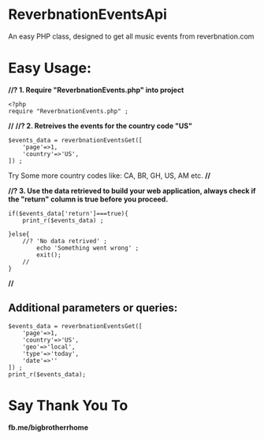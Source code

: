
# ReverbnationEventsApi
An easy PHP class, designed to get all music events from reverbnation.com

# Easy Usage:
**//? 1. Require "ReverbnationEvents.php" into project**

    <?php
    require "ReverbnationEvents.php" ;

**//**
**//? 2. Retreives the events for the country code "US"**

   	$events_data = reverbnationEventsGet([
   		'page'=>1, 
   		'country'=>'US', 
   	]) ;
Try Some more country codes like: CA, BR, GH, US, AM etc.
**//**

**//? 3. Use the data retrieved to build your web application, always check if the "return" column is true before you proceed.**

	if($events_data['return']===true){
		print_r($events_data) ;

	}else{
		//? 'No data retrived' ;
			echo 'Something went wrong' ;
			exit();
		//
	}

**//**

 ## Additional parameters or queries:
 
    $events_data = reverbnationEventsGet([
		'page'=>1, 
		'country'=>'US',
		'geo'=>'local',
		'type'=>'today',
		'date'=>''
	]) ;
	print_r($events_data);
  
# Say Thank You To
**fb.me/bigbrotherrhome**

